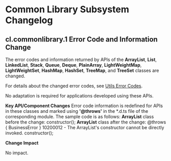 # Common Library Subsystem Changelog

## cl.commonlibrary.1 Error Code and Information Change
The error codes and information returned by APIs of the **ArrayList**, **List**, **LinkedList**, **Stack**, **Queue**, **Deque**, **PlainArray**, **LightWeightMap**, **LightWeightSet**, **HashMap**, **HashSet**, **TreeMap**, and **TreeSet** classes are changed.

For details about the changed error codes, see [Utils Error Codes](../../../application-dev/reference/errorcodes/errorcode-utils.md).

No adaptation is required for applications developed using these APIs.

**Key API/Component Changes**
Error code information is redefined for APIs in these classes and marked using **'@throws'** in the *.d.ts file of the corresponding module.
The sample code is as follows:
**ArrayList** class before the change:
constructor();
**ArrayList** class after the change:
@throws { BusinessError } 10200012 - The ArrayList's constructor cannot be directly invoked.
constructor();

**Change Impact**

No impact.
